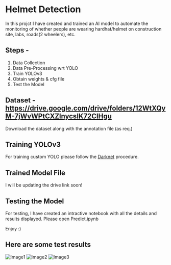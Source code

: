 # Helmet Detection

In this projct I have created and trained an AI model to automate the monitoring of whether people are wearing hardhat/helmet on construction site, labs, roads(2 wheelers), etc.

## Steps - 
1. Data Collection
2. Data Pre-Processing wrt YOLO
3. Train YOLOv3
4. Obtain weights & cfg file
5. Test the Model

## Dataset - https://drive.google.com/drive/folders/12WtXQyM-7jWvWPtCXZlnycsIK72ClHgu
Download the dataset along with the annotation file (as req.)

## Training YOLOv3
For training custom YOLO please follow the [Darknet](https://github.com/AlexeyAB/darknet) procedure.

## Trained Model File
I will be updating the drive link soon!

## Testing the Model
For testing, I have created an intractive notebook with all the details and results displayed.
Please open Predict.ipynb

Enjoy :)

## Here are some test results
![Image1](https://github.com/imsaksham-c/SafetyAtWorkplace-Helmet-and-Mask-Detection/blob/master/helmet-detection/test-result/1.png)
![Image2](https://github.com/imsaksham-c/SafetyAtWorkplace-Helmet-and-Mask-Detection/blob/master/helmet-detection/test-result/2.png)
![Image3](https://github.com/imsaksham-c/SafetyAtWorkplace-Helmet-and-Mask-Detection/blob/master/helmet-detection/test-result/3.png)
